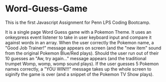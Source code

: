 # Word-Guess-Game

This is the first Javascript Assignment for Penn LPS Coding Bootcamp.

It is a single page Word Guess game with a Pokemon Theme.  It uses an onkeypress event listener to take in user keyboard input and compare it against words in an array.  When the user correctly the Pokemon name, a "Good Job Trainer!" message appears on screen (and the "new item" sound from the original Pokemon Blue/Red plays).  Should the user run out of their 10 guesses an "Aw, try again..." message appears (and the traditional trumpet Womp, womp, womp sound plays).  If the user guesses 5 Pokemon names correctly, a "YOU WIN!!!" message takes up the whole screen to siginify the game is over (and a snippet of the Pokemon TV Show plays).